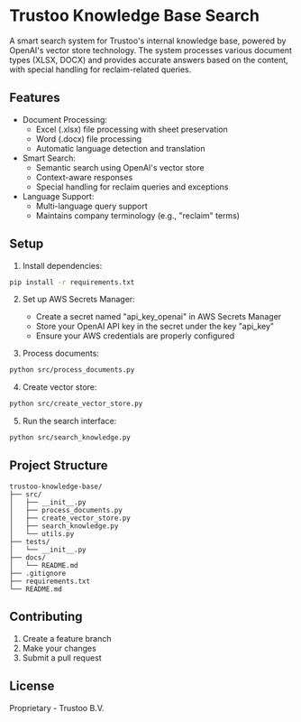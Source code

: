 # Trustoo Knowledge Base Search

A smart search system for Trustoo's internal knowledge base, powered by OpenAI's vector store technology. The system processes various document types (XLSX, DOCX) and provides accurate answers based on the content, with special handling for reclaim-related queries.

## Features

- Document Processing:
  - Excel (.xlsx) file processing with sheet preservation
  - Word (.docx) file processing
  - Automatic language detection and translation
- Smart Search:
  - Semantic search using OpenAI's vector store
  - Context-aware responses
  - Special handling for reclaim queries and exceptions
- Language Support:
  - Multi-language query support
  - Maintains company terminology (e.g., "reclaim" terms)

## Setup

1. Install dependencies:
```bash
pip install -r requirements.txt
```

2. Set up AWS Secrets Manager:
   - Create a secret named "api_key_openai" in AWS Secrets Manager
   - Store your OpenAI API key in the secret under the key "api_key"
   - Ensure your AWS credentials are properly configured

3. Process documents:
```bash
python src/process_documents.py
```

4. Create vector store:
```bash
python src/create_vector_store.py
```

5. Run the search interface:
```bash
python src/search_knowledge.py
```

## Project Structure

```
trustoo-knowledge-base/
├── src/
│   ├── __init__.py
│   ├── process_documents.py
│   ├── create_vector_store.py
│   ├── search_knowledge.py
│   └── utils.py
├── tests/
│   └── __init__.py
├── docs/
│   └── README.md
├── .gitignore
├── requirements.txt
└── README.md
```

## Contributing

1. Create a feature branch
2. Make your changes
3. Submit a pull request

## License

Proprietary - Trustoo B.V. 
